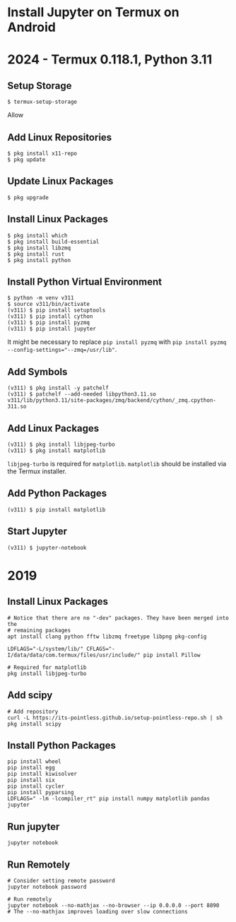 # Install Jupyter on Termux on Android
# 2024 - Termux 0.118.1, Python 3.11

## Setup Storage

```
$ termux-setup-storage
```
Allow

## Add Linux Repositories

```
$ pkg install x11-repo
$ pkg update
```

## Update Linux Packages

```
$ pkg upgrade
```

## Install Linux Packages

```
$ pkg install which
$ pkg install build-essential
$ pkg install libzmq
$ pkg install rust
$ pkg install python
```

## Install Python Virtual Environment

```
$ python -m venv v311
$ source v311/bin/activate
(v311) $ pip install setuptools
(v311) $ pip install cython
(v311) $ pip install pyzmq
(v311) $ pip install jupyter
```
It might be necessary to replace `pip install pyzmq` with `pip install pyzmq --config-settings="--zmq=/usr/lib"`.


## Add Symbols

```
(v311) $ pkg install -y patchelf
(v311) $ patchelf --add-needed libpython3.11.so v311/lib/python3.11/site-packages/zmq/backend/cython/_zmq.cpython-311.so
```

## Add Linux Packages

```
(v311) $ pkg install libjpeg-turbo
(v311) $ pkg install matplotlib
```
`libjpeg-turbo` is required for `matplotlib`. `matplotlib` should be installed via the Termux installer.


## Add Python Packages

```
(v311) $ pip install matplotlib
```

## Start Jupyter

```
(v311) $ jupyter-notebook
```


# 2019

## Install Linux Packages
```
# Notice that there are no "-dev" packages. They have been merged into the
# remaining packages
apt install clang python fftw libzmq freetype libpng pkg-config

LDFLAGS="-L/system/lib/" CFLAGS="-I/data/data/com.termux/files/usr/include/" pip install Pillow

# Required for matplotlib
pkg install libjpeg-turbo
```

## Add scipy
```
# Add repository
curl -L https://its-pointless.github.io/setup-pointless-repo.sh | sh
pkg install scipy
```

## Install Python Packages
```
pip install wheel
pip install egg
pip install kiwisolver
pip install six
pip install cycler
pip install pyparsing
LDFLAGS=" -lm -lcompiler_rt" pip install numpy matplotlib pandas jupyter
```

## Run jupyter
```
jupyter notebook
```

## Run Remotely
```
# Consider setting remote password
jupyter notebook password

# Run remotely
jupyter notebook --no-mathjax --no-browser --ip 0.0.0.0 --port 8890
# The --no-mathjax improves loading over slow connections
```
